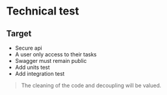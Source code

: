 # Technical test

## Target

- Secure api
- A user only access to their tasks
- Swagger must remain public
- Add units test
- Add integration test

> The cleaning of the code and decoupling will be valued.
